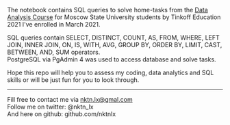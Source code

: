 The notebook contains SQL queries to solve home-tasks from the [Data Analysis Course](https://github.com/nktnlx/data_analysis_tinkoff_msu) for Moscow State University students by Tinkoff Education 2021 I've enrolled in March 2021.   



SQL queries contain SELECT, DISTINCT, COUNT, AS, FROM, WHERE, LEFT JOIN, INNER JOIN, ON, IS, WITH, AVG, GROUP BY, ORDER BY, LIMIT, CAST, BETWEEN, AND, SUM operators.  
PostgreSQL via PgAdmin 4 was used to access database and solve tasks.  

 



Hope this repo will help you to assess my coding, data analytics and SQL skills or will be just fun for you to look through.    



--------------------------------------------
Fill free to contact me via nktn.lx@gmal.com  
Follow me on twitter: @nktn_lx  
And here on github: github.com/nktnlx  